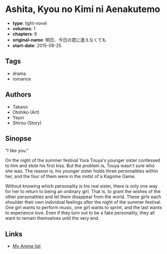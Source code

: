 # Ashita, Kyou no Kimi ni Aenakutemo

-   **type**: light-novel
-   **volumes**: 1
-   **chapters**: 6
-   **original-name**: 明日、今日の君に逢えなくても
-   **start-date**: 2015-08-25

## Tags

-   drama
-   romance

## Authors

-   Takano
-   Otohiko (Art)
-   Yayoi
-   Shirou (Story)

## Sinopse

"I like you."

On the night of the summer festival Yura Touya's younger sister confessed to him and stole his first kiss. But the problem is, Touya wasn't sure who she was. The reason is, his younger sister holds three personalities within her, and the four of them were in the midst of a Kagome Game.

Without knowing which personality is his real sister, there is only one way for her to return to being an ordinary girl. That is, to grant the wishes of the other personalities and let them disappear from the world. These girls each shoulder their own individual feelings after the night of the summer festival. One girl wants to perform music, one girl wants to sprint, and the last wants to experience love. Even if they turn out to be a fake personality, they all want to remain themselves until the very end.

## Links

-   [My Anime list](https://myanimelist.net/manga/92114/Ashita_Kyou_no_Kimi_ni_Aenakutemo)
